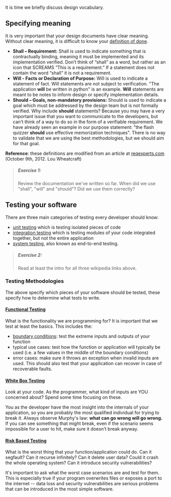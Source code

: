 It is time we briefly discuss design vocabulary.

## Specifying meaning
It is very important that your design documents have clear meaning. Without
clear meaning, it is difficult to know your [definition of done][1].

- **Shall – Requirement:**  Shall is used to indicate something that is
  contractually binding, meaning it must be implemented and its
  implementation verified. Don’t think of “shall” as a word, but
  rather as an icon that SCREAMS “This is a requirement.”  If a statement
  does not contain the word “shall” it is not a requirement.
- **Will - Facts or Declaration of Purpose:** Will is used to indicate a
  statement of fact. Will statements are not subject to verification.
  "The application **will** be written in python" is an example.
  **Will** statements are meant to be notes to inform design
  or specify implementation details.
- **Should – Goals, non-mandatory provisions:** Should is used to indicate a
  goal which must be addressed by the design team but is not formally
  verified. Why include **should** statements? Because you may have a very
  important issue that you want to communicate to the developers, but can’t
  think of a way to do so in the form of a verifiable requirement. We have
  already seen an example in our purpose statement: "the flash quizzer
  **should** use effective memorization techniques".
  There is no way to validate that we are using the best methodologies, but
  we should aim for that goal.

**Reference**: these definitions are modified from an article at
[reqexperts.com][2] (October 9th, 2012. Lou Wheatcraft)

[1]: https://www.agilealliance.org/glossary/definition-of-done/
[2]: http://reqexperts.com/blog/2012/10/using-the-correct-terms-shall-will-should/

> ##### Exercise 1:
> Review the documentation we've written so far. When did we use "shall",
> "will" and "should"? Did we use them correctly?

## Testing your software
There are three main categories of testing every developer should know:
- [unit testing][10] which is testing isolated pieces of code
- [integration testing][11] which is testing modules of your code integrated
	together, but not the entire application
- [system testing][12], also known as end-to-end testing.

> ##### Exercise 2:
> Read at least the intro for all three wikipedia links above.

[10]: https://en.wikipedia.org/wiki/Unit_testing
[11]: https://en.wikipedia.org/wiki/Integration_testing
[12]: https://en.wikipedia.org/wiki/System_testing

### Testing Methodologies

The above specify which pieces of your software should be tested,
these specify how to determine what tests to write.

#### [Functional Testing][20]
What is the functionality we are programming for? It is important that
we test at least the basics. This includes the:
- [boundary conditions][21]: test the extreme inputs and outputs of your
    function
- typical use cases: test how the function or application will typically be used
    (i.e. a few values in the middle of the boundary conditions)
- error cases: make sure it throws an exception when invalid
    inputs are used. This should also test that your application can recover
    in case of recoverable faults.

#### [White Box Testing][22]
Look at your code. As the programmer, what kind of inputs are YOU concerned
about? Spend some time focusing on these.

You as the developer have the most insight into the internals of your
application, so you are probably the most qualified individual for trying to
break it. Always observe Murphy's law: **what can go wrong will go wrong.**
If you can see something that might break, even if the scenario seems
impossible for a user to hit, make sure it doesn't break anyway.

#### [Risk Based Testing][23]
What is the worst thing that your function/application could do. Can it
segfault? Can it recurse infinitely? Can it delete user data? Could it crash
the whole operating system? Can it introduce security vulnerabilities?

It's important to ask what the worst case scenarios are and test for them.
This is especially true if your program overwrites files or exposes a port
to the internet -- data loss and security vulnerabilities are serious
problems that can be introduced in the most simple software.


[20]: https://en.wikipedia.org/wiki/Functional_testing
[21]: https://en.wikipedia.org/wiki/Boundary_testing
[22]: https://en.wikipedia.org/wiki/White-box_testing
[23]: https://en.wikipedia.org/wiki/Risk-based_testing
